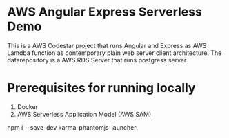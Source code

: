 # AWS Angular Express Serverless Demo

This is a AWS Codestar project that runs Angular and Express as AWS Lamdba function as contemporary plain web server client architecture. The datarepository is a AWS RDS Server that runs postgress server.

# Prerequisites for running locally

1. Docker
2. AWS Serverless Application Model (AWS SAM)



npm i --save-dev karma-phantomjs-launcher
